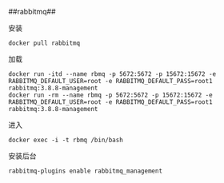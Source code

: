 ##rabbitmq##

安装
    
    docker pull rabbitmq

加载

	docker run -itd --name rbmq -p 5672:5672 -p 15672:15672 -e RABBITMQ_DEFAULT_USER=root -e RABBITMQ_DEFAULT_PASS=root1 rabbitmq:3.8.8-management
    docker run -rm --name rbmq -p 5672:5672 -p 15672:15672 -e RABBITMQ_DEFAULT_USER=root -e RABBITMQ_DEFAULT_PASS=root1 rabbitmq:3.8.8-management

进入

	docker exec -i -t rbmq /bin/bash

安装后台

	rabbitmq-plugins enable rabbitmq_management
